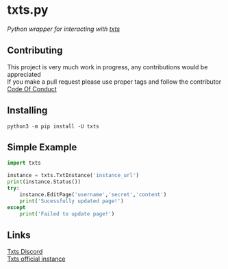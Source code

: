 # txts.py
*Python wrapper for interacting with [txts](https://https://github.com/txts-team/txts)*
## Contributing

This project is very much work in progress, any contributions would be appreciated<br>
If you make a pull request please use proper tags and follow the contributor [Code Of Conduct](https://github.com/txts-team/txts.py/blob/master/CODE_OF_CONDUCT.md)

## Installing

```
python3 -m pip install -U txts
```

## Simple Example

```python
import txts

instance = txts.TxtInstance('instance_url')
print(instance.Status())
try:
    instance.EditPage('username','secret','content')
    print('Sucessfully updated page!')
except
    print('Failed to update page!')
```    

## Links

[Txts Discord](https://discord.gg/Y5QfmF9uW3)<br>
[Txts official instance](https://txts.sudokoko.xyz/)

